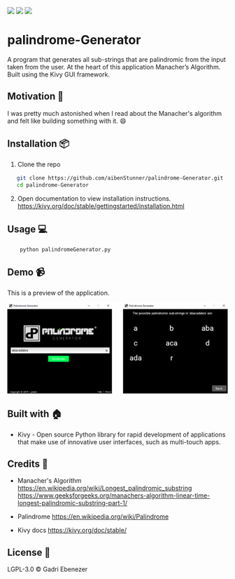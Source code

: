 ![](https://img.shields.io/maintenance/no/2018.svg)
![](https://img.shields.io/github/license/aibenStunner/palindrome-Generator.svg)
![](https://img.shields.io/github/repo-size/aibenStunner/palindrome-Generator.svg)
# palindrome-Generator
A program that generates all sub-strings that are palindromic from the input taken from the user. At the heart of this application Manacher’s Algorithm. Built using the Kivy GUI framework.

## Motivation :seedling:
I was pretty much astonished when I read about the Manacher's algorithm and felt like building something with it. :smile:
 
## Installation :package:
1. Clone the repo
```bash
   git clone https://github.com/aibenStunner/palindrome-Generator.git
   cd palindrome-Generator
```

2. Open documentation to view installation instructions.
  https://kivy.org/doc/stable/gettingstarted/installation.html

## Usage :computer:

```bash
    python palindromeGenerator.py
```

## Demo :video_camera:

This is a preview of the application.

![](images/img.png)


## Built with :house:

- Kivy - Open source Python library for rapid development of applications that make use of innovative user interfaces, such as multi-touch apps.
   
## Credits :open_book:
- Manacher's Algorithm
  https://en.wikipedia.org/wiki/Longest_palindromic_substring
  https://www.geeksforgeeks.org/manachers-algorithm-linear-time-longest-palindromic-substring-part-1/
  
- Palindrome
  https://en.wikipedia.org/wiki/Palindrome
  
- Kivy docs
  https://kivy.org/doc/stable/
  
  
 ## License :key:
 
 LGPL-3.0
 &copy; Gadri Ebenezer


